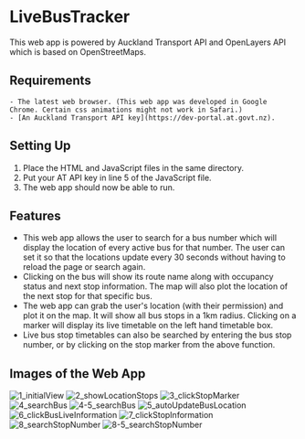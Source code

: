 # LiveBusTracker
This web app is powered by Auckland Transport API and OpenLayers API which is based on OpenStreetMaps.

## Requirements
```
- The latest web browser. (This web app was developed in Google Chrome. Certain css animations might not work in Safari.)
- [An Auckland Transport API key](https://dev-portal.at.govt.nz).
```

## Setting Up
1. Place the HTML and JavaScript files in the same directory.
2. Put your AT API key in line 5 of the JavaScript file.
3. The web app should now be able to run.

## Features
* This web app allows the user to search for a bus number which will display the location of every active bus for that number. The user can set it so that the locations update every 30 seconds without having to reload the page or search again.
* Clicking on the bus will show its route name along with occupancy status and next stop information. The map will also plot the location of the next stop for that specific bus.
* The web app can grab the user's location (with their permission) and plot it on the map. It will show all bus stops in a 1km radius. Clicking on a marker will display its live timetable on the left hand timetable box.
* Live bus stop timetables can also be searched by entering the bus stop number, or by clicking on the stop marker from the above function.

## Images of the Web App
![1_initialView](https://user-images.githubusercontent.com/45221821/63489649-cbbabf80-c506-11e9-8865-c55d5107bd97.PNG)
![2_showLocationStops](https://user-images.githubusercontent.com/45221821/63489653-ceb5b000-c506-11e9-8717-0f9411b94552.PNG)
![3_clickStopMarker](https://user-images.githubusercontent.com/45221821/63489661-d2493700-c506-11e9-87d3-7eec8a6b6b38.PNG)
![4_searchBus](https://user-images.githubusercontent.com/45221821/63489666-d412fa80-c506-11e9-9cf7-6bb983668a22.PNG)
![4-5_searchBus](https://user-images.githubusercontent.com/45221821/63489669-d70deb00-c506-11e9-817d-746533cdb919.PNG)
![5_autoUpdateBusLocation](https://user-images.githubusercontent.com/45221821/63489674-d9704500-c506-11e9-8001-cb2568e16965.PNG)
![6_clickBusLiveInformation](https://user-images.githubusercontent.com/45221821/63489677-dbd29f00-c506-11e9-9605-66da0ad2c1e8.PNG)
![7_clickStopInformation](https://user-images.githubusercontent.com/45221821/63489681-de34f900-c506-11e9-90c9-dc7300bff78a.PNG)
![8_searchStopNumber](https://user-images.githubusercontent.com/45221821/63489689-dffebc80-c506-11e9-9338-5fc0509fbec4.PNG)
![8-5_searchStopNumber](https://user-images.githubusercontent.com/45221821/63489691-e1c88000-c506-11e9-9a14-9ba92dc21ae9.PNG)
